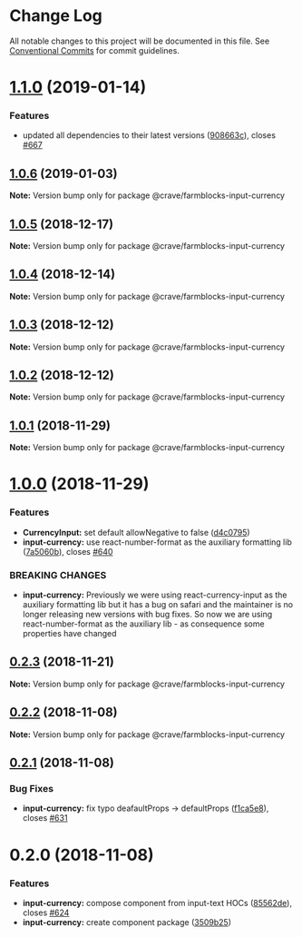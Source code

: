 # Change Log

All notable changes to this project will be documented in this file.
See [Conventional Commits](https://conventionalcommits.org) for commit guidelines.

# [1.1.0](https://github.com/CraveFood/farmblocks/compare/@crave/farmblocks-input-currency@1.0.6...@crave/farmblocks-input-currency@1.1.0) (2019-01-14)


### Features

* updated all dependencies to their latest versions ([908663c](https://github.com/CraveFood/farmblocks/commit/908663c)), closes [#667](https://github.com/CraveFood/farmblocks/issues/667)





<a name="1.0.6"></a>
## [1.0.6](https://github.com/CraveFood/farmblocks/compare/@crave/farmblocks-input-currency@1.0.5...@crave/farmblocks-input-currency@1.0.6) (2019-01-03)




**Note:** Version bump only for package @crave/farmblocks-input-currency

<a name="1.0.5"></a>
## [1.0.5](https://github.com/CraveFood/farmblocks/compare/@crave/farmblocks-input-currency@1.0.4...@crave/farmblocks-input-currency@1.0.5) (2018-12-17)




**Note:** Version bump only for package @crave/farmblocks-input-currency

<a name="1.0.4"></a>
## [1.0.4](https://github.com/CraveFood/farmblocks/compare/@crave/farmblocks-input-currency@1.0.3...@crave/farmblocks-input-currency@1.0.4) (2018-12-14)




**Note:** Version bump only for package @crave/farmblocks-input-currency

<a name="1.0.3"></a>
## [1.0.3](https://github.com/CraveFood/farmblocks/compare/@crave/farmblocks-input-currency@1.0.2...@crave/farmblocks-input-currency@1.0.3) (2018-12-12)




**Note:** Version bump only for package @crave/farmblocks-input-currency

<a name="1.0.2"></a>
## [1.0.2](https://github.com/CraveFood/farmblocks/compare/@crave/farmblocks-input-currency@1.0.1...@crave/farmblocks-input-currency@1.0.2) (2018-12-12)




**Note:** Version bump only for package @crave/farmblocks-input-currency

<a name="1.0.1"></a>
## [1.0.1](https://github.com/CraveFood/farmblocks/compare/@crave/farmblocks-input-currency@1.0.0...@crave/farmblocks-input-currency@1.0.1) (2018-11-29)




**Note:** Version bump only for package @crave/farmblocks-input-currency

<a name="1.0.0"></a>
# [1.0.0](https://github.com/CraveFood/farmblocks/compare/@crave/farmblocks-input-currency@0.2.3...@crave/farmblocks-input-currency@1.0.0) (2018-11-29)


### Features

* **CurrencyInput:** set default allowNegative to false ([d4c0795](https://github.com/CraveFood/farmblocks/commit/d4c0795))
* **input-currency:** use react-number-format as the auxiliary formatting lib ([7a5060b](https://github.com/CraveFood/farmblocks/commit/7a5060b)), closes [#640](https://github.com/CraveFood/farmblocks/issues/640)


### BREAKING CHANGES

* **input-currency:** Previously we were using react-currency-input as the auxiliary formatting lib but it has a bug on
safari and the maintainer is no longer releasing new versions with bug fixes. So now we are using
react-number-format as the auxiliary lib - as consequence some properties have changed




<a name="0.2.3"></a>
## [0.2.3](https://github.com/CraveFood/farmblocks/compare/@crave/farmblocks-input-currency@0.2.2...@crave/farmblocks-input-currency@0.2.3) (2018-11-21)




**Note:** Version bump only for package @crave/farmblocks-input-currency

<a name="0.2.2"></a>
## [0.2.2](https://github.com/CraveFood/farmblocks/compare/@crave/farmblocks-input-currency@0.2.1...@crave/farmblocks-input-currency@0.2.2) (2018-11-08)




**Note:** Version bump only for package @crave/farmblocks-input-currency

<a name="0.2.1"></a>
## [0.2.1](https://github.com/CraveFood/farmblocks/compare/@crave/farmblocks-input-currency@0.2.0...@crave/farmblocks-input-currency@0.2.1) (2018-11-08)


### Bug Fixes

* **input-currency:** fix typo deafaultProps -> defaultProps ([f1ca5e8](https://github.com/CraveFood/farmblocks/commit/f1ca5e8)), closes [#631](https://github.com/CraveFood/farmblocks/issues/631)




<a name="0.2.0"></a>
# 0.2.0 (2018-11-08)


### Features

* **input-currency:** compose component from input-text HOCs ([85562de](https://github.com/CraveFood/farmblocks/commit/85562de)), closes [#624](https://github.com/CraveFood/farmblocks/issues/624)
* **input-currency:** create component package ([3509b25](https://github.com/CraveFood/farmblocks/commit/3509b25))
